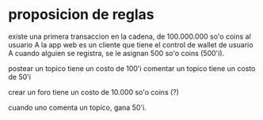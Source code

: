 proposicion de reglas
===

existe una primera transaccion en la cadena, de 100.000.000 so'o coins al usuario A
la app web es un cliente que tiene el control de wallet de usuario A
cuando alguien se registra, se le asignan 500 so'o coins (500'i).

postear un topico tiene un costo de 100'i
comentar un topico tiene un costo de 50'i

crear un foro tiene un costo de 10.000 so'o coins (?)

cuando uno comenta un topico, gana 50'i.


